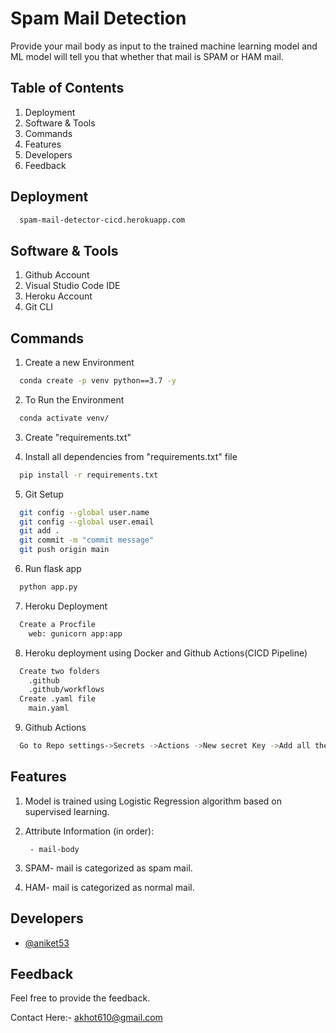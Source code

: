 
# Spam Mail Detection

Provide your mail body as input to the trained machine learning model and ML model will tell you that whether that mail is SPAM or HAM mail.



## Table of Contents
1. Deployment
2. Software & Tools
3. Commands
4. Features
5. Developers
6. Feedback
## Deployment

```bash
  spam-mail-detector-cicd.herokuapp.com
```


## Software & Tools

1. Github Account
2. Visual Studio Code IDE
3. Heroku Account
4. Git CLI 
## Commands
1. Create a new Environment
```bash
  conda create -p venv python==3.7 -y
```

2. To Run the Environment
```bash
  conda activate venv/
```

3. Create "requirements.txt"

4. Install all dependencies from "requirements.txt" file
```bash
  pip install -r requirements.txt
```

5. Git Setup
```bash
  git config --global user.name
  git config --global user.email
  git add . 
  git commit -m "commit message" 
  git push origin main
```

6. Run flask app
```bash
  python app.py
```

7. Heroku Deployment

```bash
  Create a Procfile
    web: gunicorn app:app
```
8. Heroku deployment using Docker and Github Actions(CICD Pipeline)
```bash
  Create two folders
    .github
    .github/workflows
  Create .yaml file
    main.yaml
```

9. Github Actions
```bash 
  Go to Repo settings->Secrets ->Actions ->New secret Key ->Add all the keys
```
## Features

1. Model is trained using Logistic Regression algorithm based on supervised learning.
2. Attribute Information (in order): 

        - mail-body
3. SPAM- mail is categorized as spam mail.
4. HAM- mail is categorized as normal mail.

## Developers

- [@aniket53](https://github.com/aniket53) 



## Feedback

Feel free to provide the feedback.

Contact Here:- akhot610@gmail.com
